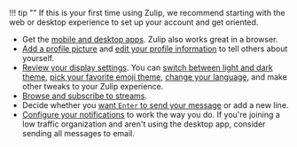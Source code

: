 !!! tip ""
    If this is your first time using Zulip, we recommend starting with the web
    or desktop experience to set up your account and get oriented.

- Get the [mobile and desktop apps](/apps). Zulip also works great in a browser.
- [Add a profile picture](/help/change-your-profile-picture) and
  [edit your profile information](https://zulip.com/help/edit-your-profile) to tell others
  about yourself.
- [Review your display settings](/help/review-your-settings#review-your-display-settings).
  You can [switch between light and dark theme](/help/dark-theme),
  [pick your favorite emoji theme](/help/emoji-and-emoticons#change-your-emoji-set),
  [change your language](/help/change-your-language), and make other tweaks to your Zulip experience.
- [Browse and subscribe to streams](/help/browse-and-subscribe-to-streams).
- Decide whether you [want `Enter` to send your message](/help/enable-enter-to-send)
  or add a new line.
- [Configure your notifications](/#settings/notifications) to work the way
  you do. If you're joining a low traffic organization and aren't using the
  desktop app, consider sending all messages to email.
